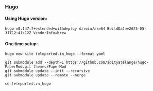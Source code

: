 ### Hugo

#### Using Hugo version:

```
hugo v0.147.7+extended+withdeploy darwin/arm64 BuildDate=2025-05-31T12:41:12Z VendorInfo=brew
```

#### One time setup:

```
hugo new site teleported.in_hugo --format yaml

git submodule add --depth=1 https://github.com/adityatelange/hugo-PaperMod.git themes/PaperMod
git submodule update --init --recursive
git submodule update --remote --merge

cd teleported.in_hugo
```
